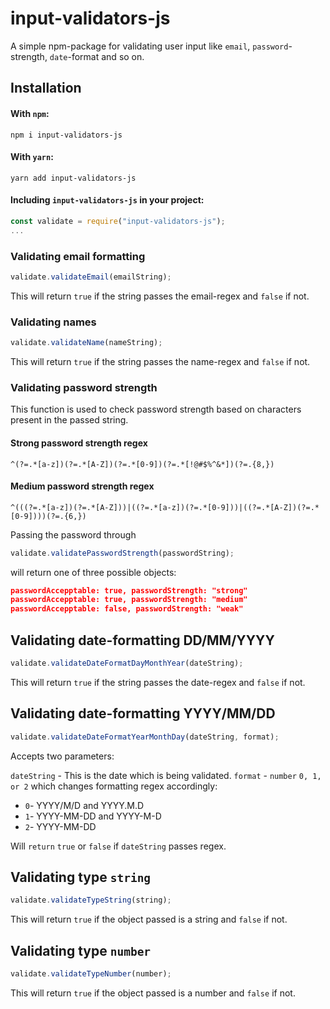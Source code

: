 # input-validators-js

A simple npm-package for validating user input like `email`, `password`-strength, `date`-format and so on.

## Installation

#### With `npm`:

`npm i input-validators-js`

#### With `yarn`:

`yarn add input-validators-js`

#### Including `input-validators-js` in your project:

```javascript
const validate = require("input-validators-js");
...
```

### Validating email formatting

```javascript
validate.validateEmail(emailString);
```

This will return `true` if the string passes the email-regex and `false` if not.

### Validating names

```javascript
validate.validateName(nameString);  
```
This will return `true` if the string passes the name-regex and `false` if not.

### Validating password strength

This function is used to check password strength based on characters present in the passed string.

#### Strong password strength regex
`^(?=.*[a-z])(?=.*[A-Z])(?=.*[0-9])(?=.*[!@#$%^&*])(?=.{8,})`

#### Medium password strength regex
`^(((?=.*[a-z])(?=.*[A-Z]))|((?=.*[a-z])(?=.*[0-9]))|((?=.*[A-Z])(?=.*[0-9])))(?=.{6,})`

Passing the password through

```javascript
validate.validatePasswordStrength(passwordString);  
```

will return one of three possible objects:

```json
passwordAccepptable: true, passwordStrength: "strong"
passwordAccepptable: true, passwordStrength: "medium"
passwordAccepptable: false, passwordStrength: "weak"
```

## Validating date-formatting DD/MM/YYYY

```javascript
validate.validateDateFormatDayMonthYear(dateString);
```

This will return `true` if the string passes the date-regex and `false` if not.

## Validating date-formatting YYYY/MM/DD

```javascript
validate.validateDateFormatYearMonthDay(dateString, format);
```

Accepts two parameters:

`dateString` - This is the date which is being validated.
`format` - `number` `0, 1, or 2` which changes formatting regex accordingly:
* `0`- YYYY/M/D and YYYY.M.D
* `1`- YYYY-MM-DD and YYYY-M-D
* `2`- YYYY-MM-DD

Will `return` `true` or `false` if `dateString` passes regex.


## Validating type `string`

```javascript
validate.validateTypeString(string);
```

This will return `true` if the object passed is a string and `false` if not.

## Validating type `number`

```javascript
validate.validateTypeNumber(number);
```

This will return `true` if the object passed is a number and `false` if not.
